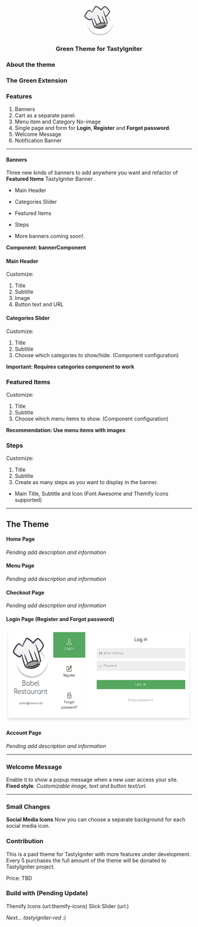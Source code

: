 <p align="center">
  <a href="https://github.com/babelattke/tastyigniter-green">
    <img src="images/logo.png" alt="Logo" width="80" height="80">
  </a>

  <h3 align="center">Green Theme for TastyIgniter</h3>  
</p>

### About the theme

### The Green Extension

### Features
1. Banners
2. Cart as a separate panel.
3. Menu item and Category No-image
4. Single page and form for **Login**, **Register** and **Forgot password**.
5. Welcome Message
6. Notification Banner

---

#### Banners

Three new kinds of banners to add anywhere you want and refactor of **Featured Items** TastyIgniter Banner .

* Main Header
* Categories Slider
* Featured Items
* Steps

* More banners coming soon!.

**Component: bannerComponent**

#### Main Header
Customize:  
1. Title
2. Subtitle
3. Image
4. Button text and URL


#### Categories Slider
Customize:  
1. Title
2. Subtitle
3. Choose which categories to show/hide. (Component configuration)


**Important: Requires categories component to work**

### Featured Items
Customize:  
1. Title
2. Subtitle
3. Choose which menu items to show. (Component configuration)

**Recommendation: Use menu items with images**

### Steps
Customize:  
1. Title
2. Subtitle
3. Create as many steps as you want to display in the banner.
* Main Title, Subtitle and Icon (Font Awesome and Themify Icons supported)

---

## The Theme

#### Home Page
*Pending add description and information*

#### Menu Page
*Pending add description and information*

#### Checkout Page
*Pending add description and information*

#### Login Page (Register and Forgot password)

<img src="images/login_form_desktop.png" alt="LoginPage" width="550" height="250">

#### Account Page
*Pending add description and information*

---

### Welcome Message
Enable it to show a popup message when a new user access your site. **Fixed style**. *Customizable image, text and button text/url*.

---

### Small Changes
**Social Media Icons**
Now you can choose a separate background for each social media icon.

### Contribution
This is a paid theme for TastyIgniter with more features under development. Every 5 purchases the full amount of the theme will be donated to TastyIgniter project.

Price: TBD

### Build with (Pending Update)
Themify Icons (url:themify-icons)
Slick Slider (url:)



*Next... tastyigniter-red :)*
